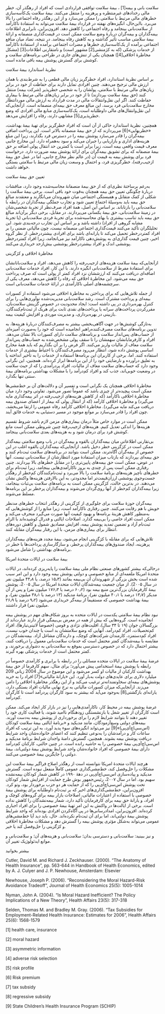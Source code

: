   سلامت بانی و بیمه[1] ، بیمهٔ سلامت توافقی قراردادی است که افراد از رهگذر آن، خطر مالی رخدادهای غیرمنتظره و پرهزینه را منتقل می‌کنند. بیمۀ سلامت یک‌کاسه‌سازی خطرهای مالی مرتبط با سلامتی را ممکن می‌سازد و از این رهگذر رفاه اجتماعی را بالا می‌برد. بااین‌حال، انگیزه‌های نهفته در قرارداد بیمهٔ سلامت می‌تواند به استفادهٔ ناکارآمد از سلامت‌بانی بینجامد و رفاه اجتماعی را کاهش دهد. افزون‌براین، نابرابری اطلاعات بیمه‌گذاران و بیمه‌گران دربارۀ وضع سلامت ممکن است در قیمت‌گذاری منصفانه و ارائۀ بیمهٔ سلامتی مناسب تأثیر گذاشته و به کاهش رفاه بینجامد. در نتیجه، تضاد میان منافع اجتماعی برآمده از یک‌کاسه‌سازی خطرها و مضرات اجتماعی برآمده از استفادۀ ناکارآمد از خدمات پزشکی (که به کژمنشی[2] مشهور است) و نامتقارنی اطلاعات[3] (مشکل مخاطرۀ اخلاقی[4]) همچنان یکی از تنش‌های جاری در طراحی برنامه‌های سلامت و کوشش برای گسترش پوشش بیمه باقی مانده است.

 نظریهٔ استاندارد بیمهٔ سلامت 

بر اساس نظریۀ استاندارد، افراد خطرگریز زیان مالی قطعی را به شرط‌بندی‌ با همان ارزش مالی ترجیح می‌دهند. چنین افرادی تمایل دارند برای حفاظت از خود در برابر زیان‌های مالی مرتبط با سلامتی، پولشان را به شخصی خطرپذیر (شرکت بیمه) منتقل کنند (حق بیمهٔ سلامت بپردازند) تا از خود در برابر زیان‌های مالی مرتبط با بیماری حفاظت کنند. اگر این نقل‌وانتقالات مالی در مدت قرارداد به ارزش مالی موردانتظار مخارج سلامت‌بانی فرد برسد، این مبالغ معرف حق بیمه‌ای منصفانه است. ازآنجایی‌که این نقل‌وانتقال‌های مالی داوطلبانه است، یک‌کاسه‌سازی منابع مالی افرادی که وضع خطرپذیری[5] مشابهی دارند، رفاه را افزایش می‌دهد.

 همچنین، نظریهٔ استاندارد حاکی از آن است که افراد خطرگریز برای تهیهٔ بیمهٔ بهداشت، «خطربهایی»[6] می‌پردازند که از حق بیمهٔ منصفانه بالاتر است. این پرداخت اضافی بیمه‌گران را قادر می‌سازد پوشش بیمه را در دسترس فرد بگذارند، زیرا این مبلغ هزینه‌های اداری و بازاریابی را جبران می‌کند و سود به‌همراه دارد. این مخارج جانبی معرف قیمت واقعی بیمه است، زیرا برابر است با کمترین حد انتقال پولی اضافه بر حق بیمهٔ منصفانه که برای تشویق بیمه‌گران برای ارائۀ پوشش بیمه ضرورت دارد. درخواست فرد برای پوشش بیمه به قیمت آن (در عالم نظر مخارج جانبی، اما در عمل حق بیمۀ ازجیب‌رفته)، خطرگریزی فرد، و احتمال و وسعت زیان مالی مرتبط با سلامتی بستگی خواهد داشت.

 تعیین حق بیمهٔ سلامت

به‌رغم برساختۀ نظری‌ای که از حق بیمهٔ منصفانهٔ محاسبه‌شده وجود دارد، مناقشات دربارۀ چگونگی تعیین حق بیمه همچنان به‌قوت خود باقی است. برخی بیمهٔ سلامت را شکلی از کمک متقابل و همبستگی اجتماعی میان شهروندان می‌انگارند و معتقدند مبالغ حق بیمه باید به‌وسیلۀ اجتماع تعیین شود و تجارب جملگی بیمه‌گذاران در رابطه با سلامت‌بانی را بازتاباند. بر اساس این اصل، همهٔ افراد صرف‌نظر از تجربهٔ شخصی‌شان در زمینهٔ سلامت‌بانی، حق بیمهٔ یکسانی می‌پردازند. در مقابل، برخی دیگر برآن‌اند مبالغ حق بیمه باید تناسب بیشتری با بهای محاسبه‌شده برای تجربهٔ فردی سلامت‌بانی (یا تجربهٔ مشابه گروهی از افراد) داشته باشد و بر اساس این تجارب درجه‌بندی شود. این تحلیلگران تأکید می‌کنند قیمت‌گذاری اجتماعی منصفانه نیست، چون مالیاتی ضمنی را بر افراد کمتردرخطر تحمیل می‌کند تا یارانه‌ای باشد برای افرادی بیشتردرخطر. از نظر گروه اخیر، چنین قیمت گذاری‌ای به پوشش‌دهی ناکارآمد نیز می‌انجامد، زیرا افراد کمتردرخطر پوششی اندک و افراد بیشتردرخطر پوششی بیش‌ازحد خریداری می‌کنند.

مخاطرۀ اخلاقی و کژگزینی

ازآنجایی‌که بیمۀ سلامت هزینه‌های ازجیب‌رفته را کاهش می‌دهد، افراد و سلامت‌بانانشان برای استفادهٔ مفرط از سلامت‌بانی انگیزه دارند. با این کار، افراد خدمات سلامت‌بانی اضافه‌ای دریافت می‌کنند که ارزششان نزد افراد کمتر از پولی است که صرف پرداخت حق بیمه می‌شود. این مخاطرۀ اخلاقی که رفاه را کاهش می‌دهد، معرف یکی از سرچشمه‌های اصلی ناکارآمدی در ارائهٔ خدمات سلامت‌بانی است.

از جمله تلاش‌هایی که برای پرداختن به مخاطرهٔ اخلاقی می‌شود استفاده از کسورات بیمه‌ای و پرداخت مشترک است. رشد سلامت‌بانی مدیریت‌شده نوآوری‌هایی را برای کنترل بهره‌برداری در پی داشته است: ایجاد محدودیت در خصوص گزینش سلامت‌بان، مقررکردن پرداخت‌های سرانه یا پرداخت‌های نقدی ثابت برای هریک از ثبت‌نام‌کنندگان، بازبینی در بهره‌برداری، و مدیریت موردی و افزایش کیفیت بیمه.

به‌تازگی کوشش‌ها در جهت آگاهی‌بخشی بیشتر به مصرف‌کنندگان دربارهٔ هزینه‌ها، به تدوین برنامه‌های سلامت مصرف‌کننده‌راهبر انجامیده است که خود را به‌صورت آمیزه‌ای از حساب‌های پس‌انداز سلامت و برنامه‌های سلامت دارای کسورات بالا نشان می‌دهد. افراد و کارفرمایانشان سهمشان را تا سقف پولی مشخص‌شده به حساب‌های پس‌انداز سلامت معاف از مالیات واریز می‌کنند. اگر فرض را بر آن بگذاریم که باید همۀ مخارج اساسی پوشش داده شود، انتظار می‌رود مصرف‌کنندگان با احتیاط بیشتری از خدمات استفاده کنند. اما، برخی از کاربران این برنامه‌ها استفاده از خدمات را به تأخیر انداخته یا به تعلیق درآورده و نارضایتی خود را از این برنامه‌ها ابراز کرده‌اند. همچنین، این نگرانی وجود دارد که حساب‌های سلامت معاف از مالیات، افراد پردرآمدی را که از حیث سلامت در وضعیت خوبی‌اند، جذب کند و افراد کم‌درآمد را با مشکلات بهداشتی برنامه‌های بیمهٔ سنتی تنها بگذارد.

مخاطرهٔ اخلاقی همچنان یک نگرانی است و تفسیر آن و دلالت‌های آن بر خط‌مشی‌ها ممکن است پیچیده‌تر از چیزی باشد که عموماً تصور می‌شود. تفاوتی وجود دارد میان مخاطرهٔ اخلاقی ناکارآمد (که از کاهش هزینه‌های ازجیب‌رفته در اثر بیمه‌گذاری مایه می‌گیرد) و مخاطرهٔ اخلاقی کارآمد (که از انتقال پولی که بیمار از اعضای صندوق بیمه دریافت می‌کند مایه می‌گیرد). مخاطرهٔ اخلاقی کارآمد رفاه عمومی را ارتقا می‌بخشد، چون افراد را قادر می‌سازد بر موانع موجود در مسیر دستیابی به خدمات فائق آیند.

ممکن است در موارد خاص مثلاً درمان بیماری‌های مزمن لازم باشد شروط تقسیم هزینه‌ها را اندکی تعدیل کنیم. هزینه‌های ازجیب‌رفتهٔ چنین شروطی ممکن است مانع کوشش فرد برای درمان شود و به هزینه‌های بعدی سلامت‌بانی بینجامد.

بی‌تقارنی اطلاعاتی میان بیمه‌گذاران بالقوه و بیمه‌گران در باب وضع سلامتی بیمه‌گذار ممکن است در کژگزینی خطر دخیل باشد. ازآنجایی‌که بیمه‌گذاران بالقوه اغلب در این خصوص از بیمه‌گران آگاه‌ترند، ممکن است بتوانند در برنامه‌های سلامت ثبت‌نام کنند و حق بیمه‌ای بپردازند که بازتاب میزان استفادهٔ مورد انتظارشان از سلامت‌بانی نیست. آنها در عوض، ممکن است حق بیمه‌های پایین‌تری را در مقابل خطرهای بالا بپردازند. چنین رفتاری ممکن است پس از چندی به بروز ناکارآمدی‌هایی بینجامد، زیرا ثبت‌نام برای خطرهای ناچیز هزینه‌های برنامهٔ سلامت را بالا می‌برد و ثبت‌نام‌کنندگان کم‌خطر از رهگذر جست‌وجوی پوششی ارزان‌قیمت‌تر اما محدودتر، به این بالارفتن هزینه‌ها واکنش نشان می‌دهند. در بدترین حالت، کژگزینی ممکن است به برنامه‌های سلامت بی‌ثبات بینجامد، زیرا بیمه‌گذاران کم‌خطر از آنها روی‌گردان می‌شوند و بیمه‌گذاران پرخطر بر این برنامه‌ها مسلط می‌شوند.

بیمه‌گران حوزۀ سلامت برای جلوگیری از کژگزینی از رهگذر انتخاب خطرهای مدنظر خویش با هم رقابت می‌کنند. چنین رفتاری ناکارآمد است، زیرا منابع را از کوشش‌هایی که به‌منظور کاهش هزینۀ برنامه‌ها و بهبود کیفیت آنها صورت می‌گیرد منحرف می‌کند و ممکن است افراد خاصی را بی‌بیمه گذارد. اصلاحات ایالتی و فدرال کوشیده‌اند با الزام ثبت‌نام آزاد و تضمین تمدید پوشش بیمه، افزایش مصادیق شمول و کاهش دوره‌های انتظار برای بیماری‌های مزمن، با این رفتار بیمه‌گران مقابله کنند.

تلاش‌هایی که برای مقابله با کژگزینی انجام می‌شود، بیمهٔ مجدد هزینه‌های بیمه‌گذاران پرهزینه، ایجاد صندوق‌های بیمه‌گذاران پرخطر، و سازگارسازی پرداخت‌ها با خطر در برنامه‌های بهداشتی را شامل می‌شود.

بیمهٔ سلامت در ایالات متحدهٔ امریکا

درحالی‌که بیشتر کشورهای صنعتی نظام ملی بیمۀ سلامت را پایه‌ریزی کرده‌اند، در ایالات متحدهٔ امریکا ملغمه‌ای از منابع خصوصی و دولتی پوشش بیمه وجود دارد و این امر سبب شده است بخش بزرگی از شهروندان آن بی‌بیمه بمانند (۱۵٫۳ درصد، یا ۴۴٫۸ میلیون نفر در سال 2۰۰۵). از میان جمعیت بیمه‌شدگان ایالات متحدهٔ امریکا در سال 2۰۰۵، پوشش بیمهٔ کارفرمایان بزرگ‌ترین منبع بیمه بود (۶۰٫۲ درصد یا ۱۷۶٫۳ میلیون نفر) و پس از آن مدیکر (۱۳٫۷ درصد یا ۴۰٫۱ میلیون نفر)، برنامۀ مدیکید (۱۳ درصد یا ۳۸٫۱ میلیون نفر)، و بیمهٔ بهداشت خصوصی که مستقیماً از بیمه‌گر خریداری می‌شود (۹٫۲ درصد یا ۲۶٫۹ میلیون نفر) قرار داشتند.

نبود نظام بیمۀ سلامتی یکدست در ایالات متحده به بروز شکاف‌های مهم در پوشش بیمه انجامیده است. گروه‌هایی که بیش از همه در معرض بی‌بیمگی قرار دارند عبارت‌اند از بزرگسالان جوان (۱۹ تا ۳۴ سال)، اقلیت‌های نژادی و قومی (خصوصاً لاتینی‌تبارها)، افراد کم‌تحصیلات، افراد کم‌درآمد، آنهایی که وضع سلامتشان بد است یا چندان خوب نیست، افراد کم‌دستمزد، کارمندان شرکت‌های کوچک، و دارندگان مشاغل آزاد. بیمه‌نشدگان در مقایسه با بیمه‌شدگان کمتر محتمل است که خدمات سلامت‌بانی معمول را دریافت کنند، بیشتر احتمال دارد که در خصوص دسترسی بموقع به سلامت‌بانی به دشواری برخورند، و کمتر محتمل است از خدمات پزشکی بهره گیرند.

 عرضۀ بیمهٔ سلامت در ایالات متحده مسائلی را در رابطه با برابری و کارآمدی خصوصاً در رابطه با پوشش بیمهٔ استخدامی پیش می‌آورد؛ برای مثال، سهم کارفرما از حق بیمهٔ بهداشت کارکنان از مالیات او کسر می‌شود و این موضوع در سال 2004 زیانی 209 میلیارد دلاری برای عایدی‌های دولت به‌بار آورد. این «یارانۀ مالیاتی»[7] افراد را به خرید پوشش‌های بیمه‌ای سخاوتمندانه‌تر ترغیب می‌کند و از این رهگذر مخاطرۀ اخلاقی را دامن می‌زند. ازآنجایی‌که میزان کسورات مالیاتی به نرخ نهایی مالیات افراد بستگی دارد، یارانه‌ای بازگشتی[8] به‌وجود می‌آید که بیشتر به سود کارگران پردرآمد است تا کارگران کم‌درآمد.

 عرضۀ پوشش بیمه در محیط کار، ناکارآمدی‌هایی را نیز در بازار کار ایجاد می‌کند. ممکن است کارگران از تغییر شغل یا بازنشستگی زودهنگام ناامید شوند، یا فعالیت کاری خود را تغییر دهند تا بتوانند شرایط لازم را برای برخورداری از پوشش بیمه به‌دست آورند. بیمه‌های دولتی وسع‌آزمودگان، مانند مدیکید و «برنامهٔ ایالتی بیمهٔ سلامت کودکان (اس‌سی‌اچ‌آی‌پی)»[9] نیز می‌تواند انگیزه‌های سوء پدید آورد، به این ترتیب که افراد ساعات کار و درآمدشان را به‌نوعی تنظیم کنند که اعضای خانواده‌شان واجد شرایط دریافت پوشش بیمه بشوند. همچنین، گسترش دامنۀ واجدان شرایط برنامهٔ مدیکید و اس‌سی‌اچ‌آی‌پی بیمهٔ خصوصی را به حاشیه رانده است. در چنین حالتی، کارکنان کم‌درآمد دارای بیمهٔ خصوصی که افراد خانواده‌شان واجد شرایط پوشش بیمهٔ دولتی‌اند، بیمهٔ دولتی را جایگزین بیمهٔ خصوصی می‌کنند.

هرچند ایالات متحدهٔ امریکا نتوانسته است از رهگذر اصلاح فراگیر بیمهٔ سلامت این مشکلات را حل‌وفصل کند، خط‌مشی‌گذاری عمومی کاملاً منفعل نبوده است. گسترش مدیکید و پیاده‌سازی اس‌سی‌اچ‌آی‌پی در دههٔ ۱۹۹۰ در کاهش شمار کودکان بیمه‌نشده سهیم بود. اما در سال 2۰۰۷، رئیس‌جمهور بوش طرح حمایت از افزایش شمار کودکان تحت پوشش اس‌سی‌اچ‌آی‌پی را که از حمایت هر دو حزب برخوردار بود، وتو کرد. افزون‌براین، خط‌مشی‌گذاری‌های اخیر که بر ثبت‌نام داوطلبانه برای پوشش بیمهٔ خصوصی با استفاده از اعتبارات مالیاتی، اصلاحات بازار بیمه برای گروه‌های کوچک و افراد، و یارانهٔ حق بیمه برای کارفرمایان تأکید دارد، شمار بیمه‌نشدگان را کاهش نداده است. برخی از ایالت‌ها در واکنش به این امر تهیهٔ بیمهٔ خصوصی را برای افراد اجباری کرده‌اند. افزون‌براین، امدادرسانی‌ها در پی آگاه‌کردن افرادی بوده‌اند که واجد شرایط پوشش بیمهٔ دولتی‌اند، اما برای آن ثبت‌نام نکرده‌اند. حال، باید دید آیا خط‌مشی‌های عمومی می‌تواند به‌شکل مؤثری پوشش بیمه را گسترش دهد و مشکلات مخاطرۀ اخلاقی و کژگزینی را حل‌وفصل کند یا خیر.

  


و نیز ببینید: سلامت‌بانی و دسترسی بدان؛ سلامت‌بانی و هزینه‌های آن؛ و سلامت‌بانی و موانع ایدئولوژیک تغییر آن.

  


بیشتر بخوانید

  


Cutler, David M. and Richard J. Zeckhauser. (2000). “The Anatomy of Health Insurance”, pp. 563-644 in Handbook of Health Economics, edited by A. J. Culyer and J. P. Newhouse, Amsterdam: Elsevier

Newhouse, Joseph P. (2006). “Reconsidering the Moral Hazard-Risk Avoidance Tradeoff”, Journal of Health Economics 25(5): 1005-1014

Nyman, John A. (2004). “Is Moral Hazard Inefficient? The Policy Implications of a New Theory”, Health Affairs 23(5): 317-318

Selden, Thomas M. and Bradley M. Gray. (2006). “Tax Subsidies for Employment-Related Health Insurance: Estimates for 2006”, Health Affairs 25(6): 1568-1579

 

 [1] health care, insurance 

 [2] moral hazard 

 [3] asymmetric information

[4] adverse risk selection

[5] risk profile

[6] Risk premium

[7] tax subsidy

[8] regressive subsidy

[9] State Children’s Health Insurance Program (SCHIP)

  


 

  


 

 

 